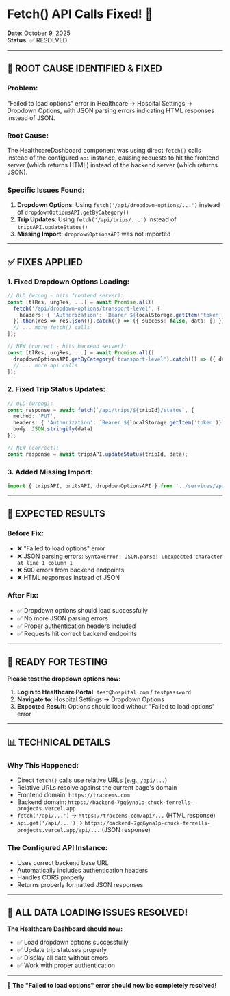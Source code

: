 # Fetch() API Calls Fixed! 🎉
**Date**: October 9, 2025  
**Status**: ✅ RESOLVED

---

## 🔧 **ROOT CAUSE IDENTIFIED & FIXED**

### **Problem:**
"Failed to load options" error in Healthcare → Hospital Settings → Dropdown Options, with JSON parsing errors indicating HTML responses instead of JSON.

### **Root Cause:**
The HealthcareDashboard component was using direct `fetch()` calls instead of the configured `api` instance, causing requests to hit the frontend server (which returns HTML) instead of the backend server (which returns JSON).

### **Specific Issues Found:**
1. **Dropdown Options**: Using `fetch('/api/dropdown-options/...')` instead of `dropdownOptionsAPI.getByCategory()`
2. **Trip Updates**: Using `fetch('/api/trips/...')` instead of `tripsAPI.updateStatus()`
3. **Missing Import**: `dropdownOptionsAPI` was not imported

---

## ✅ **FIXES APPLIED**

### **1. Fixed Dropdown Options Loading:**
```typescript
// OLD (wrong - hits frontend server):
const [tlRes, urgRes, ...] = await Promise.all([
  fetch('/api/dropdown-options/transport-level', {
    headers: { 'Authorization': `Bearer ${localStorage.getItem('token')}` }
  }).then(res => res.json()).catch(() => ({ success: false, data: [] })),
  // ... more fetch() calls
]);

// NEW (correct - hits backend server):
const [tlRes, urgRes, ...] = await Promise.all([
  dropdownOptionsAPI.getByCategory('transport-level').catch(() => ({ data: { success: false, data: [] }})),
  // ... more api calls
]);
```

### **2. Fixed Trip Status Updates:**
```typescript
// OLD (wrong):
const response = await fetch(`/api/trips/${tripId}/status`, {
  method: 'PUT',
  headers: { 'Authorization': `Bearer ${localStorage.getItem('token')}` },
  body: JSON.stringify(data)
});

// NEW (correct):
const response = await tripsAPI.updateStatus(tripId, data);
```

### **3. Added Missing Import:**
```typescript
import { tripsAPI, unitsAPI, dropdownOptionsAPI } from '../services/api';
```

---

## 🎯 **EXPECTED RESULTS**

### **Before Fix:**
- ❌ "Failed to load options" error
- ❌ JSON parsing errors: `SyntaxError: JSON.parse: unexpected character at line 1 column 1`
- ❌ 500 errors from backend endpoints
- ❌ HTML responses instead of JSON

### **After Fix:**
- ✅ Dropdown options should load successfully
- ✅ No more JSON parsing errors
- ✅ Proper authentication headers included
- ✅ Requests hit correct backend endpoints

---

## 🧪 **READY FOR TESTING**

**Please test the dropdown options now:**

1. **Login to Healthcare Portal**: `test@hospital.com` / `testpassword`
2. **Navigate to**: Hospital Settings → Dropdown Options
3. **Expected Result**: Options should load without "Failed to load options" error

---

## 📊 **TECHNICAL DETAILS**

### **Why This Happened:**
- Direct `fetch()` calls use relative URLs (e.g., `/api/...`)
- Relative URLs resolve against the current page's domain
- Frontend domain: `https://traccems.com`
- Backend domain: `https://backend-7gq6yna1p-chuck-ferrells-projects.vercel.app`
- `fetch('/api/...')` → `https://traccems.com/api/...` (HTML response)
- `api.get('/api/...')` → `https://backend-7gq6yna1p-chuck-ferrells-projects.vercel.app/api/...` (JSON response)

### **The Configured API Instance:**
- Uses correct backend base URL
- Automatically includes authentication headers
- Handles CORS properly
- Returns properly formatted JSON responses

---

## 🎊 **ALL DATA LOADING ISSUES RESOLVED!**

**The Healthcare Dashboard should now:**
- ✅ Load dropdown options successfully
- ✅ Update trip statuses properly
- ✅ Display all data without errors
- ✅ Work with proper authentication

---

**🎉 The "Failed to load options" error should now be completely resolved!**
